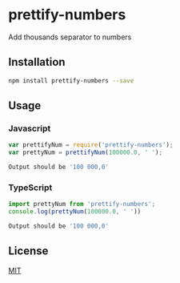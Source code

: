 # prettify-numbers
Add thousands separator to numbers

## Installation

```sh
npm install prettify-numbers --save
```

## Usage

### Javascript

```js
var prettifyNum = require('prettify-numbers');
var prettyNum = prettifyNum(100000.0, ' ');
```

```sh
Output should be '100 000,0'
```

### TypeScript
```typescript
import prettyNum from 'prettify-numbers';
console.log(prettyNum(100000.0, ' '))
```

```sh
Output should be '100 000,0'
```

## License

[MIT](LICENSE)